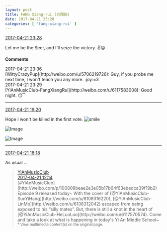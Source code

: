 ```yaml
---
layout: post
title: FANG Xiang-rui (方翔锐)
date: 2017-04-21 23:28
categories: [ 'fang-xiang-rui' ]
---
```


<div class="weibo-info">
  <a href="http://weibo.com/6117583008/EFyo3mY43">2017-04-21 23:28</a>
</div>

Let me be the Seer, and I'll seize the victory. :v::yum:

<!-- more -->

**Comments**

<div class="weibo-info">2017-04-21 23:36</div>
[WittyCrazyPup](http://weibo.com/u/5706219726): Guy, if you probe me next time, I won't teach you any more. :joy:×3

<div class="weibo-info">2017-04-21 23:29</div>
[YiAnMusicClub-FangXiangRui](http://weibo.com/u/6117583008): Good night. 😴

---

<div class="weibo-info">
  <a href="http://weibo.com/6117583008/EFyNxE6Fy">2017-04-21 19:20</a>
</div>

Hope I won't be killed in the first vote. ![smile](http://img.t.sinajs.cn/t4/appstyle/expression/ext/normal/5c/huanglianwx_org.gif)

![Image](http://wx1.sinaimg.cn/mw690/006G0KNGgy1feuiqnkxp4j30qo0zkwk8.jpg)

![Image](http://wx2.sinaimg.cn/mw690/006G0KNGgy1feuiqfapg2j30qo0zjgpo.jpg)

---

<div class="weibo-info">
  <a href="http://weibo.com/6117583008/EFyo3mY43">2017-04-21 18:18</a>
</div>

As usual …

> <div class="weibo-post-name">
>   <a href="http://weibo.com/u/6094546964">YiAnMusicClub</a>
> </div>
> <div class="weibo-info">
>   <a href="http://weibo.com/6094546964/EFw0j4RVY">2017-04-21 12:14</a>
> </div>
> [#YiAnMusicClub](http://weibo.com/p/100808beae2e3e05b17b64f63ebedca39f19b2) Episode 9 released today~ With the cover of [@YiAnMusicClub-SunYiHang](http://weibo.com/u/6108316220), [@YiAnMusicClub-LinMo](http://weibo.com/u/6108312042) escaped from being exposed to his “silly mates”. But, there is still a knot in the heart of [@YiAnMusicClub-HeLuoLuo](http://weibo.com/u/6117570574). Come and take a look at what is happening in today's Yi An Middle School~  
> <small>* View multimedia content(s) on the original page.</small>
